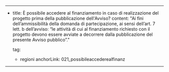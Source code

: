 ---
  - title: È possibile accedere al finanziamento in caso di realizzazione del progetto prima della pubblicazione dell'Avviso?
    content: "Ai fini dell’ammissibilità della domanda di partecipazione, ai sensi dell’art. 7 lett. b dell’avviso: “le attività di cui al finanziamento richiesto con il progetto devono essere avviate a decorrere dalla pubblicazione del presente Avviso pubblico”."

    tag:
      - regioni
    anchorLink: 021_possibileaccederealfinanz
---